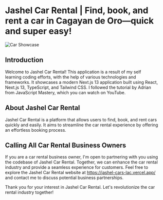 # Jashel Car Rental | Find, book, and rent a car in Cagayan de Oro—quick and super easy!

![Car Showcase](https://i.ibb.co/F0xqD7q/Jashel-Car-Rental-Thumbnail.png)

## Introduction
Welcome to Jashel Car Rental! This application is a result of my self learning coding efforts, with the help of various technologies and frameworks. It showcases a modern Next.js 13 application built using React, Next.js 13, TypeScript, and Tailwind CSS. I followed the tutorial by Adrian from JavaScript Mastery, which you can watch on YouTube.

##  About Jashel Car Rental
Jashel Car Rental is a platform that allows users to find, book, and rent cars quickly and easily. It aims to streamline the car rental experience by offering an effortless booking process.

## Calling All Car Rental Business Owners
If you are a car rental business owner, I'm open to partnering with you using the codebase of Jashel Car Rental. Together, we can enhance the car rental industry and provide a seamless experience for customers. Feel free to explore the Jashel Car Rental website at https://jashel-cars-lac.vercel.app/ and contact me to discuss potential business partnerships.

Thank you for your interest in Jashel Car Rental. Let's revolutionize the car rental industry together!